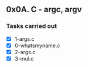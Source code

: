 ## 0x0A. C - argc, argv
### Tasks carried out
- [x] 1-args.c
- [x] 0-whatsmyname.c
- [x] 2-args.c
- [x] 3-mul.c

